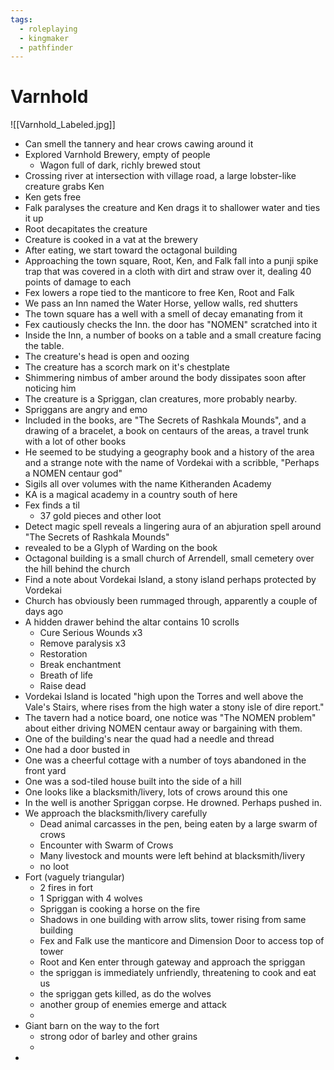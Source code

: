```yaml
---
tags:
  - roleplaying
  - kingmaker
  - pathfinder
---
```


# Varnhold

![[Varnhold_Labeled.jpg]]

- Can smell the tannery and hear crows cawing around it
- Explored Varnhold Brewery, empty of people
	- Wagon full of dark, richly brewed stout
- Crossing river at intersection with village road, a large lobster-like creature grabs Ken
- Ken gets free
- Falk paralyses the creature and Ken drags it to shallower water and ties it up
- Root decapitates the creature
- Creature is cooked in a vat at the brewery
- After eating, we start toward the octagonal building
- Approaching the town square, Root, Ken, and Falk fall into a punji spike trap that was covered in a cloth with dirt and straw over it, dealing 40 points of damage to each
- Fex lowers a rope tied to the manticore to free Ken, Root and Falk
- We pass an Inn named the Water Horse, yellow walls, red shutters
- The town square has a well with a smell of decay emanating from it
- Fex cautiously checks the Inn. the door has "NOMEN" scratched into it
- Inside the Inn, a number of books on a table and a small creature facing the table.
- The creature's head is open and oozing
- The creature has a scorch mark on it's chestplate
- Shimmering nimbus of amber around the body dissipates soon after noticing him
- The creature is a Spriggan, clan creatures, more probably nearby.
- Spriggans are angry and emo
- Included in the books, are "The Secrets of Rashkala Mounds", and a drawing of a bracelet, a book on centaurs of the areas, a travel trunk with a lot of other books
- He seemed to be studying a geography book and a history of the area and a strange note with the name of Vordekai with a scribble, "Perhaps a NOMEN centaur god"
- Sigils all over volumes with the name Kitheranden Academy
- KA is a magical academy in a country south of here
- Fex finds a til
	- 37 gold pieces and other loot
- Detect magic spell reveals a lingering aura of an abjuration spell around "The Secrets of Rashkala Mounds"
- revealed to be a Glyph of Warding on the book
- Octagonal building is a small church of Arrendell, small cemetery over the hill behind the church
- Find a note about Vordekai Island, a stony island perhaps protected by Vordekai
- Church has obviously been rummaged through, apparently a couple of days ago
- A hidden drawer behind the altar contains 10 scrolls
	- Cure Serious Wounds x3
	- Remove paralysis x3
	- Restoration
	- Break enchantment
	- Breath of life
	- Raise dead
- Vordekai Island is located "high upon the Torres and well above the Vale's Stairs, where rises from the high water a stony isle of dire report."
- The tavern had a notice board, one notice was "The NOMEN problem" about either driving NOMEN centaur away or bargaining with them.
- One of the building's near the quad had a needle and thread
- One had a door busted in
- One was a cheerful cottage with a number of toys abandoned in the front yard
- One was a sod-tiled house built into the side of a hill
- One looks like a blacksmith/livery, lots of crows around this one
- In the well is another Spriggan corpse. He drowned. Perhaps pushed in.
- We approach the blacksmith/livery carefully
	- Dead animal carcasses in the pen, being eaten by a large swarm of crows
	- Encounter with Swarm of Crows
	- Many livestock and mounts were left behind at blacksmith/livery
	- no loot
- Fort (vaguely triangular)
	- 2 fires in fort
	- 1 Spriggan with 4 wolves
	- Spriggan is cooking a horse on the fire
	- Shadows in one building with arrow slits, tower rising from same building
	- Fex and Falk use the manticore and Dimension Door to access top of tower
	- Root and Ken enter through gateway and approach the spriggan
	- the spriggan is immediately unfriendly, threatening to cook and eat us
	- the spriggan gets killed, as do the wolves
	- another group of enemies emerge and attack
	- 
- Giant barn on the way to the fort
	- strong odor of barley and other grains
	- 
- 
